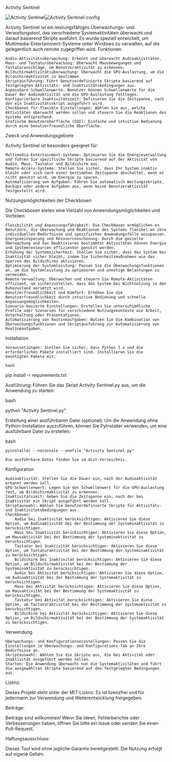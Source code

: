 Activity Sentinel

![Activity Sentinel](https://github.com/user-attachments/assets/bf86386d-b671-4868-bb8b-8309609ac455)![Activity Sentinel-config](https://github.com/user-attachments/assets/eae61f5c-7f53-43c3-9160-18625bd1de10)

Activity Sentinel ist ein leistungsfähiges Überwachungs- und Verwaltungstool, das verschiedene Systemaktivitäten überwacht und darauf basierend Skripte ausführt. Es wurde speziell entwickelt, um Multimedia-Entertainment-Systeme unter Windows zu verwalten, auf die gelegentlich auch remote zugegriffen wird.
Funktionen

    Audio-Aktivitätsüberwachung: Erkennt und überwacht Audioaktivitäten.
    Maus- und Tastaturüberwachung: Überwacht Mausbewegungen und Tastaturanschläge, um Benutzeraktivität zu erkennen.
    Bildschirmaktivitätsüberwachung: Überwacht die GPU-Auslastung, um die Bildschirmaktivität zu bestimmen.
    Skriptausführung: Führt benutzerdefinierte Skripte basierend auf festgelegten Aktivitäts- und Inaktivitätsbedingungen aus.
    Anpassbare Schwellenwerte: Benutzer können Schwellenwerte für die Dauer der Audioaktivität und die GPU-Auslastung festlegen.
    Konfigurierbare Inaktivitätszeit: Definieren Sie die Zeitspanne, nach der ein Inaktivitätsskript ausgeführt wird.
    Checkboxen für flexible Einstellungen: Wählen Sie aus, welche Aktivitäten überwacht werden sollen und steuern Sie die Reaktionen des Systems entsprechend.
    Grafische Benutzeroberfläche (GUI): Einfache und intuitive Bedienung durch eine benutzerfreundliche Oberfläche.

Zweck und Anwendungsgebiete

Activity Sentinel ist besonders geeignet für:

    Multimedia-Entertainment-Systeme: Optimieren Sie die Energieverwaltung und führen Sie spezifische Skripte basierend auf der Aktivität von Audio, Maus, Tastatur und Bildschirm aus.
    Remote-Access-Systeme: Stellen Sie sicher, dass Ihr System inaktiv bleibt oder sich nach einer bestimmten Zeitspanne abschaltet, wenn es nicht genutzt wird, um Energie zu sparen.
    Automatisierung von Aufgaben: Führen Sie automatisch Wartungsskripte, Backups oder andere Aufgaben aus, wenn keine Benutzeraktivität festgestellt wird.

Nutzungsmöglichkeiten der Checkboxen

Die Checkboxen bieten eine Vielzahl von Anwendungsmöglichkeiten und Vorteilen:

    Flexibilität und Anpassungsfähigkeit: Die Checkboxen ermöglichen es Benutzern, die Überwachung und Reaktionen des Systems flexibel an ihre individuellen Bedürfnisse und spezifischen Anwendungsfälle anzupassen.
    Energieeinsparung und Ressourcenschonung: Durch die gezielte Überwachung und das Deaktivieren bestimmter Aktivitäten können Energie und Systemressourcen effizienter genutzt werden.
    Erhöhung der Systemsicherheit: Stellen Sie sicher, dass das System bei Inaktivität sicher bleibt, indem Sie Sicherheitsmaßnahmen wie das Sperren des Bildschirms aktivieren.
    Optimierung der Systemleistung: Passen Sie die Überwachungsfunktionen an, um die Systemleistung zu optimieren und unnötige Belastungen zu vermeiden.
    Remote-Verwaltung: Überwachen und steuern Sie Remote-Aktivitäten effizient, um sicherzustellen, dass das System bei Nichtnutzung in den Ruhezustand versetzt wird.
    Benutzerfreundlichkeit und Komfort: Erhöhen Sie die Benutzerfreundlichkeit durch intuitive Bedienung und schnelle Anpassungsmöglichkeiten.
    Szenario-basierte Einstellungen: Erstellen Sie unterschiedliche Profile oder Szenarien für verschiedene Nutzungskontexte wie Arbeit, Unterhaltung oder Präsentationen.
    Automatisierung von Routineaufgaben: Nutzen Sie die Kombination von Überwachungsfunktionen und Skriptausführung zur Automatisierung von Routineaufgaben.

Installation

    Voraussetzungen: Stellen Sie sicher, dass Python 3.x und die erforderlichen Pakete installiert sind. Installieren Sie die benötigten Pakete mit:

    bash

pip install -r requirements.txt

Ausführung: Führen Sie das Skript Activity Sentinel.py aus, um die Anwendung zu starten:

bash

python "Activity Sentinel.py"

Erstellung einer ausführbaren Datei (optional): Um die Anwendung ohne Python-Installation auszuführen, können Sie PyInstaller verwenden, um eine ausführbare Datei zu erstellen:

bash

    pyinstaller --noconsole --onefile "Activity Sentinel.py"

    Die ausführbare Datei finden Sie im dist-Verzeichnis.

Konfiguration

    Audioaktivität: Stellen Sie die Dauer ein, nach der Audioaktivität erkannt werden soll.
    GPU-Schwellenwert: Legen Sie den Schwellenwert für die GPU-Auslastung fest, um Bildschirmaktivität zu erkennen.
    Inaktivitätszeit: Geben Sie die Zeitspanne ein, nach der bei Inaktivität ein Skript ausgeführt werden soll.
    Skriptauswahl: Wählen Sie benutzerdefinierte Skripte für Aktivitäts- und Inaktivitätsbedingungen aus.
    Checkboxen:
        Audio bei Inaktivität berücksichtigen: Aktivieren Sie diese Option, um Audioaktivität bei der Bestimmung der Systeminaktivität zu berücksichtigen.
        Maus bei Inaktivität berücksichtigen: Aktivieren Sie diese Option, um Mausaktivität bei der Bestimmung der Systeminaktivität zu berücksichtigen.
        Tastatur bei Inaktivität berücksichtigen: Aktivieren Sie diese Option, um Tastaturaktivität bei der Bestimmung der Systeminaktivität zu berücksichtigen.
        Bildschirm bei Inaktivität berücksichtigen: Aktivieren Sie diese Option, um Bildschirmaktivität bei der Bestimmung der Systeminaktivität zu berücksichtigen.
        Audio bei Aktivität berücksichtigen: Aktivieren Sie diese Option, um Audioaktivität bei der Bestimmung der Systemaktivität zu berücksichtigen.
        Maus bei Aktivität berücksichtigen: Aktivieren Sie diese Option, um Mausaktivität bei der Bestimmung der Systemaktivität zu berücksichtigen.
        Tastatur bei Aktivität berücksichtigen: Aktivieren Sie diese Option, um Tastaturaktivität bei der Bestimmung der Systemaktivität zu berücksichtigen.
        Bildschirm bei Aktivität berücksichtigen: Aktivieren Sie diese Option, um Bildschirmaktivität bei der Bestimmung der Systemaktivität zu berücksichtigen.

Verwendung

    Überwachungs- und Konfigurationseinstellungen: Passen Sie die Einstellungen im Überwachungs- und Konfigurations-Tab an Ihre Bedürfnisse an.
    Skriptauswahl: Wählen Sie die Skripte aus, die bei Aktivität oder Inaktivität ausgeführt werden sollen.
    Starten: Die Anwendung überwacht nun die Systemaktivitäten und führt die ausgewählten Skripte basierend auf den festgelegten Bedingungen aus.

Lizenz:

Dieses Projekt steht unter der MIT-Lizenz. Es ist lizenzfrei und für jedermann zur Verwendung und Weiterentwicklung freigegeben.

Beiträge:

Beiträge sind willkommen! Wenn Sie Ideen, Fehlerberichte oder Verbesserungen haben, öffnen Sie bitte ein Issue oder senden Sie einen Pull-Request.

Haftungsausschluss:

Dieses Tool wird ohne jegliche Garantie bereitgestellt. Die Nutzung erfolgt auf eigene Gefahr.